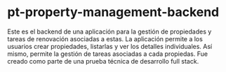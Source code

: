 # pt-property-management-backend
Este es el backend de una aplicación para la gestión de propiedades y tareas de renovación asociadas a estas. La aplicación permite a los usuarios crear propiedades, listarlas y ver los detalles individuales. Así mismo, permite la gestión de tareas asociadas a cada propiedas.  Fue creado como parte de una prueba técnica de desarrollo full stack. 
